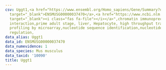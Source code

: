 ```yaml
---
csv: Uggt1,<a href="https://www.ensembl.org/Homo_sapiens/Gene/Summary?db=core;g=ENSMUSG00000037470"
  target="_blank">ENSMUSG00000037470</a>,<a href="https://www.ncbi.nlm.nih.gov/pubmed/23834426"
  target="_blank"><i class="fas fa-file"></i></a>",chromatin immunoprecipitation assay,direct
  interaction,prime adult stage, liver, Hepatocyte, high throughput transcription
  profiling by microarray,nucleotide sequence identification,nucleotide sequence identification,transcriptional
  regulation,
data_alias: Uggt1
data_id: ENSMUSG00000037470
data_numevidence: 1
data_species: Mus musculus
data_taxid: '10090'
title: Uggt1
---
```

